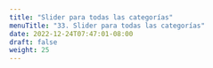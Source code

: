 ```yaml
---
title: "Slider para todas las categorías"
menuTitle: "33. Slider para todas las categorías"
date: 2022-12-24T07:47:01-08:00
draft: false
weight: 25
---
```

